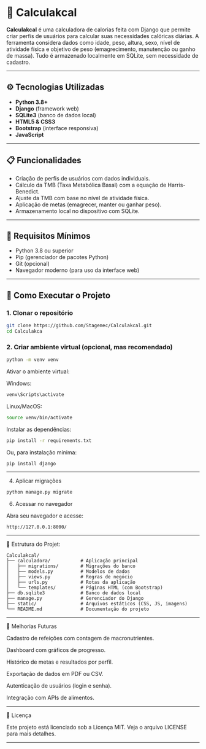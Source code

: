 # 🥗 Calculakcal

**Calculakcal** é uma calculadora de calorias feita com Django que permite criar perfis de usuários para calcular suas necessidades calóricas diárias. A ferramenta considera dados como idade, peso, altura, sexo, nível de atividade física e objetivo de peso (emagrecimento, manutenção ou ganho de massa). Tudo é armazenado localmente em SQLite, sem necessidade de cadastro.

---

## ⚙️ Tecnologias Utilizadas

- **Python 3.8+**
- **Django** (framework web)
- **SQLite3** (banco de dados local)
- **HTML5 & CSS3**
- **Bootstrap** (interface responsiva)
- **JavaScript**

---

## 📋 Funcionalidades

- Criação de perfis de usuários com dados individuais.
- Cálculo da TMB (Taxa Metabólica Basal) com a equação de Harris-Benedict.
- Ajuste da TMB com base no nível de atividade física.
- Aplicação de metas (emagrecer, manter ou ganhar peso).
- Armazenamento local no dispositivo com SQLite.

---

## 🧰 Requisitos Mínimos

- Python 3.8 ou superior
- Pip (gerenciador de pacotes Python)
- Git (opcional)
- Navegador moderno (para uso da interface web)

---

## 🚀 Como Executar o Projeto

### 1. Clonar o repositório

  ```bash
  git clone https://github.com/Stagemec/Calculakcal.git
  cd Calculakca
  ```



### 2. Criar ambiente virtual (opcional, mas recomendado)
```bash
python -m venv venv
```

Ativar o ambiente virtual:

Windows:
```bash
venv\Scripts\activate
```
Linux/MacOS:
```bash
source venv/bin/activate
```
Instalar as dependências:
```bash
pip install -r requirements.txt
```
Ou, para instalação mínima:
```bash
pip install django
```
---
4. Aplicar migrações
```bash
python manage.py migrate
```
6. Acessar no navegador

Abra seu navegador e acesse:
```ip
http://127.0.0.1:8000/
```
---
📁 Estrutura do Projet:

```files
Calculakcal/
├── calculadora/           # Aplicação principal
│   ├── migrations/        # Migrações do banco
│   ├── models.py          # Modelos de dados
│   ├── views.py           # Regras de negócio
│   ├── urls.py            # Rotas da aplicação
│   └── templates/         # Páginas HTML (com Bootstrap)
├── db.sqlite3             # Banco de dados local
├── manage.py              # Gerenciador do Django
├── static/                # Arquivos estáticos (CSS, JS, imagens)
└── README.md              # Documentação do projeto
```
---
🌱 Melhorias Futuras

Cadastro de refeições com contagem de macronutrientes.

Dashboard com gráficos de progresso.

Histórico de metas e resultados por perfil.

Exportação de dados em PDF ou CSV.

Autenticação de usuários (login e senha).

Integração com APIs de alimentos.

---
📄 Licença

Este projeto está licenciado sob a Licença MIT. Veja o arquivo LICENSE para mais detalhes.

---





